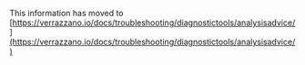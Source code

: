 This information has moved to [https://verrazzano.io/docs/troubleshooting/diagnostictools/analysisadvice/](https://verrazzano.io/docs/troubleshooting/diagnostictools/analysisadvice/)
